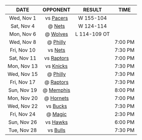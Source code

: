 |    DATE     |             OPPONENT             |    RESULT    |  TIME   |
|:-----------:|:--------------------------------:|:------------:|:-------:|
| Wed, Nov 1  |      vs [Pacers](/r/pacers)      |  W 155-104   |         |
| Sat, Nov 4  |       @ [Nets](/r/GoNets)        |  W 124-114   |         |
| Mon, Nov 6  |   @ [Wolves](/r/timberwolves)    | L 114-109 OT |         |
| Wed, Nov 8  |      @ [Philly](/r/sixers)       |              | 7:00 PM |
| Fri, Nov 10 |       vs [Nets](/r/GoNets)       |              | 7:30 PM |
| Sat, Nov 11 | vs [Raptors](/r/torontoraptors)  |              | 7:00 PM |
| Mon, Nov 13 |     vs [Knicks](/r/NYKnicks)     |              | 7:30 PM |
| Wed, Nov 15 |      @ [Philly](/r/sixers)       |              | 7:30 PM |
| Fri, Nov 17 |  @ [Raptors](/r/torontoraptors)  |              | 7:30 PM |
| Sun, Nov 19 | @ [Memphis](/r/memphisgrizzlies) |              | 8:00 PM |
| Mon, Nov 20 | @ [Hornets](/r/CharlotteHornets) |              | 7:00 PM |
| Wed, Nov 22 |     vs [Bucks](/r/MkeBucks)      |              | 7:30 PM |
| Fri, Nov 24 |    @ [Magic](/r/OrlandoMagic)    |              | 2:30 PM |
| Sun, Nov 26 |   vs [Hawks](/r/AtlantaHawks)    |              | 6:00 PM |
| Tue, Nov 28 |   vs [Bulls](/r/chicagobulls)    |              | 7:30 PM |
